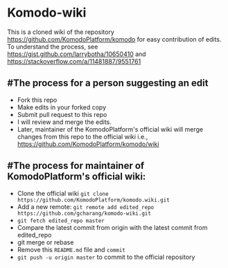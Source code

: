 # Komodo-wiki

This is a cloned wiki of the repository https://github.com/KomodoPlatform/komodo for easy contribution of edits.
To understand the process, see https://gist.github.com/larrybotha/10650410 and https://stackoverflow.com/a/11481887/9551761

#The process for a person suggesting an edit
-------------------------------------------
+ Fork this repo
+ Make edits in your forked copy
+ Submit pull request to this repo
+ I will review and merge the edits.
+ Later, maintainer of the KomodoPlatform's official wiki will merge changes from this repo to the official wiki i.e., https://github.com/KomodoPlatform/komodo/wiki

#The process for maintainer of KomodoPlatform's official wiki:
-------------------------------------------------------------
+ Clone the official wiki `git clone https://github.com/KomodoPlatform/komodo.wiki.git`
+ Add a new remote: `git remote add edited_repo https://github.com/gcharang/komodo-wiki.git`
+ `git fetch edited_repo master`
+ Compare the latest commit from origin with the latest commit from edited_repo
+ git merge or rebase
+ Remove this `README.md` file and `commit`
+ `git push -u origin master` to commit to the official repository  
